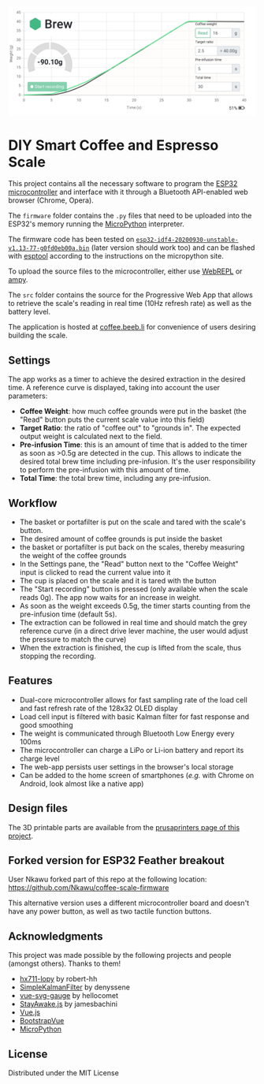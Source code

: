 ![alt text](./screenshot.jpg)

# DIY Smart Coffee and Espresso Scale

This project contains all the necessary software to program the [ESP32 microcontroller](https://learn.sparkfun.com/tutorials/esp32-thing-hookup-guide) and interface with it through a Bluetooth API-enabled web browser (Chrome, Opera).

The `firmware` folder contains the `.py` files that need to be uploaded into the ESP32's memory running the [MicroPython](https://micropython.org/) interpreter.

The firmware code has been tested on [`esp32-idf4-20200930-unstable-v1.13-77-g0fd0eb00a.bin`](https://micropython.org/download/esp32/) (later version should work too) and can be flashed with [esptool](https://github.com/espressif/esptool) according to the instructions on the micropython site.

To upload the source files to the microcontroller, either use [WebREPL](https://docs.micropython.org/en/latest/esp8266/tutorial/repl.html) or [ampy](https://github.com/scientifichackers/ampy).

The `src` folder contains the source for the Progressive Web App that allows to retrieve the scale's reading in real time (10Hz refresh rate) as well as the battery level.

The application is hosted at [coffee.beeb.li](https://coffee.beeb.li) for convenience of users desiring building the scale.

## Settings

The app works as a timer to achieve the desired extraction in the desired time. A reference curve is displayed, taking into account the user parameters:

- **Coffee Weight**: how much coffee grounds were put in the basket (the "Read" button puts the current scale value into this field)
- **Target Ratio**: the ratio of "coffee out" to "grounds in". The expected output weight is calculated next to the field.
- **Pre-infusion Time**: this is an amount of time that is added to the timer as soon as >0.5g are detected in the cup. This allows to indicate the desired total brew time including pre-infusion. It's the user responsibility to perform the pre-infusion with this amount of time.
- **Total Time**: the total brew time, including any pre-infusion.

## Workflow

- The basket or portafilter is put on the scale and tared with the scale's button.
- The desired amount of coffee grounds is put inside the basket
- the basket or portafilter is put back on the scales, thereby measuring the weight of the coffee grounds
- In the Settings pane, the "Read" button next to the "Coffee Weight" input is clicked to read the current value into it
- The cup is placed on the scale and it is tared with the button
- The "Start recording" button is pressed (only available when the scale reads 0g). The app now waits for an increase in weight.
- As soon as the weight exceeds 0.5g, the timer starts counting from the pre-infusion time (default 5s).
- The extraction can be followed in real time and should match the grey reference curve (in a direct drive lever machine, the user would adjust the pressure to match the curve)
- When the extraction is finished, the cup is lifted from the scale, thus stopping the recording.

## Features

- Dual-core microcontroller allows for fast sampling rate of the load cell and fast refresh rate of the 128x32 OLED display
- Load cell input is filtered with basic Kalman filter for fast response and good smoothing
- The weight is communicated through Bluetooth Low Energy every 100ms
- The microcontroller can charge a LiPo or Li-ion battery and report its charge level
- The web-app persists user settings in the browser's local storage
- Can be added to the home screen of smartphones (_e.g._ with Chrome on Android, look almost like a native app)

## Design files

The 3D printable parts are available from the [prusaprinters page of this project](https://www.prusaprinters.org/prints/36112-diy-bluetooth-coffeeespresso-scale).

## Forked version for ESP32 Feather breakout

User Nkawu forked part of this repo at the following location: https://github.com/Nkawu/coffee-scale-firmware

This alternative version uses a different microcontroller board and doesn't have any power button, as well as two tactile function buttons.

## Acknowledgments

This project was made possible by the following projects and people (amongst others). Thanks to them!

- [hx711-lopy](https://github.com/robert-hh/hx711-lopy) by robert-hh
- [SimpleKalmanFilter](https://github.com/denyssene/SimpleKalmanFilter) by denyssene
- [vue-svg-gauge](https://github.com/hellocomet/vue-svg-gauge) by hellocomet
- [StayAwake.js](https://github.com/jamesbachini/StayAwake.js) by jamesbachini
- [Vue.js](https://vuejs.org/)
- [BootstrapVue](https://bootstrap-vue.org/)
- [MicroPython](https://micropython.org/)

## License

Distributed under the MIT License

